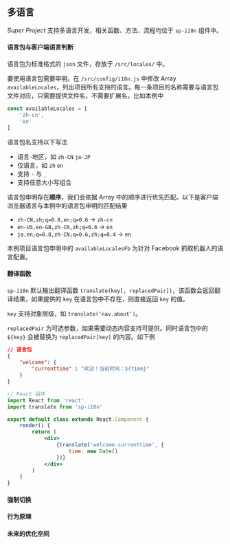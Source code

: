 ## 多语言

*Super Project* 支持多语言开发，相关函数、方法、流程均位于 `sp-i18n` 组件中。

#### 语言包与客户端语言判断

语言包为标准格式的 `json` 文件，存放于 `/src/locales/` 中。

要使用语言包需要申明。在 `/src/config/i18n.js` 中修改 Array `availableLocales`，列出项目所有支持的语言。每一条项目的名称需要与语言包文件对应，只需要提供文件名，不需要扩展名，比如本例中

```js
const availableLocales = [
    'zh-cn',
    'en'
]
```

语言包名支持以下写法

* 语言-地区，如 `zh-CN` `ja-JP`
* 仅语言，如 `zh` `en`
* 支持 `-` 与 `_`
* 支持任意大小写组合

语言包申明存在**顺序**，我们会依据 Array 中的顺序进行优先匹配。以下是客户端浏览器语言与本例中的语言包申明的匹配结果

* `zh-CN,zh;q=0.8,en;q=0.6` -> `zh-cn`
* `en-US,en-GB,zh-CN,zh;q=0.6` -> `en`
* `ja,en;q=0.8,zh-CN;q=0.6,zh;q=0.4` -> `en`

本例项目语言包申明中的 `availableLocalesFb` 为针对 Facebook 抓取机器人的语言配置。

#### 翻译函数

`sp-i18n` 默认输出翻译函数 `translate(key[, replacedPair])`，该函数会返回翻译结果，如果提供的 `key` 在语言包中不存在，则直接返回 `key` 的值。

`key` 支持对象层级，如 `translate('nav.about')`。

`replacedPair` 为可选参数，如果需要动态内容支持可提供。同时语言包中的 `${key}` 会被替换为 `replacedPair[key]` 的内容。如下例

```json
// 语言包
{
    "welcome": {
        "currenttime" : "欢迎！当前时间：${time}"
    }
}
```

```jsx
// React 组件
import React from 'react'
import translate from 'sp-i18n'

export default class extends React.Component {
    render() {
        return (
            <div>
                {translate('welcome.currenttime', {
                    time: new Date()
                })}
            </div>
        )
    }
}
```

#### 强制切换

#### 行为原理

#### 未来的优化空间